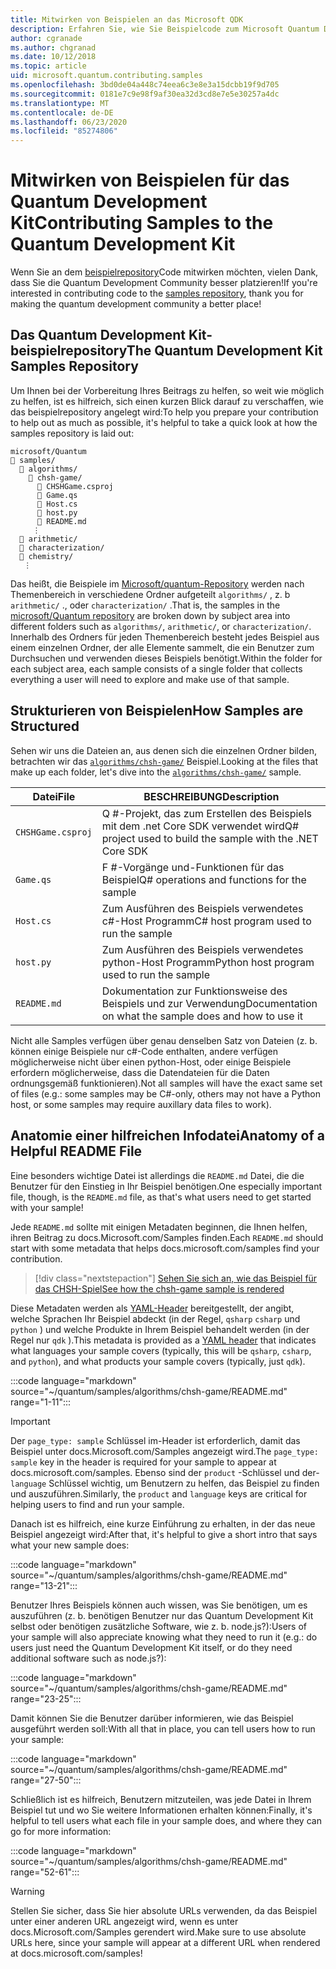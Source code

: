 ```yaml
---
title: Mitwirken von Beispielen an das Microsoft QDK
description: Erfahren Sie, wie Sie Beispielcode zum Microsoft Quantum Development Kit (QDK) beitragen.
author: cgranade
ms.author: chgranad
ms.date: 10/12/2018
ms.topic: article
uid: microsoft.quantum.contributing.samples
ms.openlocfilehash: 3bd0de04a448c74eea6c3e8e3a15dcbb19f9d705
ms.sourcegitcommit: 0181e7c9e98f9af30ea32d3cd8e7e5e30257a4dc
ms.translationtype: MT
ms.contentlocale: de-DE
ms.lasthandoff: 06/23/2020
ms.locfileid: "85274806"
---
```

# <a name="contributing-samples-to-the-quantum-development-kit"></a><span data-ttu-id="599c6-103">Mitwirken von Beispielen für das Quantum Development Kit</span><span class="sxs-lookup"><span data-stu-id="599c6-103">Contributing Samples to the Quantum Development Kit</span></span>

<span data-ttu-id="599c6-104">Wenn Sie an dem [beispielrepository](https://github.com/Microsoft/Quantum)Code mitwirken möchten, vielen Dank, dass Sie die Quantum Development Community besser platzieren!</span><span class="sxs-lookup"><span data-stu-id="599c6-104">If you're interested in contributing code to the [samples repository](https://github.com/Microsoft/Quantum), thank you for making the quantum development community a better place!</span></span>

## <a name="the-quantum-development-kit-samples-repository"></a><span data-ttu-id="599c6-105">Das Quantum Development Kit-beispielrepository</span><span class="sxs-lookup"><span data-stu-id="599c6-105">The Quantum Development Kit Samples Repository</span></span>

<span data-ttu-id="599c6-106">Um Ihnen bei der Vorbereitung Ihres Beitrags zu helfen, so weit wie möglich zu helfen, ist es hilfreich, sich einen kurzen Blick darauf zu verschaffen, wie das beispielrepository angelegt wird:</span><span class="sxs-lookup"><span data-stu-id="599c6-106">To help you prepare your contribution to help out as much as possible, it's helpful to take a quick look at how the samples repository is laid out:</span></span>

```plaintext
microsoft/Quantum
📁 samples/
  📁 algorithms/
    📁 chsh-game/
      📝 CHSHGame.csproj
      📝 Game.qs
      📝 Host.cs
      📝 host.py
      📝 README.md
     ⋮
  📁 arithmetic/
  📁 characterization/
  📁 chemistry/
   ⋮
```

<span data-ttu-id="599c6-107">Das heißt, die Beispiele im [Microsoft/quantum-Repository](https://github.com/microsoft/Quantum) werden nach Themenbereich in verschiedene Ordner aufgeteilt `algorithms/` , z. b `arithmetic/` ., oder `characterization/` .</span><span class="sxs-lookup"><span data-stu-id="599c6-107">That is, the samples in the [microsoft/Quantum repository](https://github.com/microsoft/Quantum) are broken down by subject area into different folders such as `algorithms/`, `arithmetic/`, or `characterization/`.</span></span>
<span data-ttu-id="599c6-108">Innerhalb des Ordners für jeden Themenbereich besteht jedes Beispiel aus einem einzelnen Ordner, der alle Elemente sammelt, die ein Benutzer zum Durchsuchen und verwenden dieses Beispiels benötigt.</span><span class="sxs-lookup"><span data-stu-id="599c6-108">Within the folder for each subject area, each sample consists of a single folder that collects everything a user will need to explore and make use of that sample.</span></span>

## <a name="how-samples-are-structured"></a><span data-ttu-id="599c6-109">Strukturieren von Beispielen</span><span class="sxs-lookup"><span data-stu-id="599c6-109">How Samples are Structured</span></span>

<span data-ttu-id="599c6-110">Sehen wir uns die Dateien an, aus denen sich die einzelnen Ordner bilden, betrachten wir das [`algorithms/chsh-game/`](https://github.com/microsoft/Quantum/tree/master/samples/algorithms/chsh-game) Beispiel.</span><span class="sxs-lookup"><span data-stu-id="599c6-110">Looking at the files that make up each folder, let's dive into the [`algorithms/chsh-game/`](https://github.com/microsoft/Quantum/tree/master/samples/algorithms/chsh-game) sample.</span></span>

| <span data-ttu-id="599c6-111">Datei</span><span class="sxs-lookup"><span data-stu-id="599c6-111">File</span></span>              | <span data-ttu-id="599c6-112">BESCHREIBUNG</span><span class="sxs-lookup"><span data-stu-id="599c6-112">Description</span></span>                                                |
|-------------------|------------------------------------------------------------|
| `CHSHGame.csproj` | <span data-ttu-id="599c6-113">Q #-Projekt, das zum Erstellen des Beispiels mit dem .net Core SDK verwendet wird</span><span class="sxs-lookup"><span data-stu-id="599c6-113">Q# project used to build the sample with the .NET Core SDK</span></span> |
| `Game.qs`         | <span data-ttu-id="599c6-114">F #-Vorgänge und-Funktionen für das Beispiel</span><span class="sxs-lookup"><span data-stu-id="599c6-114">Q# operations and functions for the sample</span></span>                 |
| `Host.cs`         | <span data-ttu-id="599c6-115">Zum Ausführen des Beispiels verwendetes c#-Host Programm</span><span class="sxs-lookup"><span data-stu-id="599c6-115">C# host program used to run the sample</span></span>                     |
| `host.py`         | <span data-ttu-id="599c6-116">Zum Ausführen des Beispiels verwendetes python-Host Programm</span><span class="sxs-lookup"><span data-stu-id="599c6-116">Python host program used to run the sample</span></span>                 |
| `README.md`       | <span data-ttu-id="599c6-117">Dokumentation zur Funktionsweise des Beispiels und zur Verwendung</span><span class="sxs-lookup"><span data-stu-id="599c6-117">Documentation on what the sample does and how to use it</span></span>    |

<span data-ttu-id="599c6-118">Nicht alle Samples verfügen über genau denselben Satz von Dateien (z. b. können einige Beispiele nur c#-Code enthalten, andere verfügen möglicherweise nicht über einen python-Host, oder einige Beispiele erfordern möglicherweise, dass die Datendateien für die Daten ordnungsgemäß funktionieren).</span><span class="sxs-lookup"><span data-stu-id="599c6-118">Not all samples will have the exact same set of files (e.g.: some samples may be C#-only, others may not have a Python host, or some samples may require auxillary data files to work).</span></span>

## <a name="anatomy-of-a-helpful-readme-file"></a><span data-ttu-id="599c6-119">Anatomie einer hilfreichen Infodatei</span><span class="sxs-lookup"><span data-stu-id="599c6-119">Anatomy of a Helpful README File</span></span>

<span data-ttu-id="599c6-120">Eine besonders wichtige Datei ist allerdings die `README.md` Datei, die die Benutzer für den Einstieg in Ihr Beispiel benötigen.</span><span class="sxs-lookup"><span data-stu-id="599c6-120">One especially important file, though, is the `README.md` file, as that's what users need to get started with your sample!</span></span>

<span data-ttu-id="599c6-121">Jede `README.md` sollte mit einigen Metadaten beginnen, die Ihnen helfen, ihren Beitrag zu docs.Microsoft.com/Samples finden.</span><span class="sxs-lookup"><span data-stu-id="599c6-121">Each `README.md` should start with some metadata that helps docs.microsoft.com/samples find your contribution.</span></span>

> [!div class="nextstepaction"]
> [<span data-ttu-id="599c6-122">Sehen Sie sich an, wie das Beispiel für das CHSH-Spiel</span><span class="sxs-lookup"><span data-stu-id="599c6-122">See how the chsh-game sample is rendered</span></span>](https://docs.microsoft.com/samples/microsoft/quantum/validating-quantum-mechanics/)

<span data-ttu-id="599c6-123">Diese Metadaten werden als [YAML-Header](https://dotnet.github.io/docfx/spec/docfx_flavored_markdown.html#yaml-header) bereitgestellt, der angibt, welche Sprachen Ihr Beispiel abdeckt (in der Regel, `qsharp` `csharp` und `python` ) und welche Produkte in Ihrem Beispiel behandelt werden (in der Regel nur `qdk` ).</span><span class="sxs-lookup"><span data-stu-id="599c6-123">This metadata is provided as a [YAML header](https://dotnet.github.io/docfx/spec/docfx_flavored_markdown.html#yaml-header) that indicates what languages your sample covers (typically, this will be `qsharp`, `csharp`, and `python`), and what products your sample covers (typically, just `qdk`).</span></span>

:::code language="markdown" source="~/quantum/samples/algorithms/chsh-game/README.md" range="1-11":::

> [!IMPORTANT]
> <span data-ttu-id="599c6-124">Der `page_type: sample` Schlüssel im-Header ist erforderlich, damit das Beispiel unter docs.Microsoft.com/Samples angezeigt wird.</span><span class="sxs-lookup"><span data-stu-id="599c6-124">The `page_type: sample` key in the header is required for your sample to appear at docs.microsoft.com/samples.</span></span>
> <span data-ttu-id="599c6-125">Ebenso sind der `product` -Schlüssel und der- `language` Schlüssel wichtig, um Benutzern zu helfen, das Beispiel zu finden und auszuführen.</span><span class="sxs-lookup"><span data-stu-id="599c6-125">Similarly, the `product` and `language` keys are critical for helping users to find and run your sample.</span></span>

<span data-ttu-id="599c6-126">Danach ist es hilfreich, eine kurze Einführung zu erhalten, in der das neue Beispiel angezeigt wird:</span><span class="sxs-lookup"><span data-stu-id="599c6-126">After that, it's helpful to give a short intro that says what your new sample does:</span></span>

:::code language="markdown" source="~/quantum/samples/algorithms/chsh-game/README.md" range="13-21":::

<span data-ttu-id="599c6-127">Benutzer Ihres Beispiels können auch wissen, was Sie benötigen, um es auszuführen (z. b. benötigen Benutzer nur das Quantum Development Kit selbst oder benötigen zusätzliche Software, wie z. b. node.js?):</span><span class="sxs-lookup"><span data-stu-id="599c6-127">Users of your sample will also appreciate knowing what they need to run it (e.g.: do users just need the Quantum Development Kit itself, or do they need additional software such as node.js?):</span></span>

:::code language="markdown" source="~/quantum/samples/algorithms/chsh-game/README.md" range="23-25":::

<span data-ttu-id="599c6-128">Damit können Sie die Benutzer darüber informieren, wie das Beispiel ausgeführt werden soll:</span><span class="sxs-lookup"><span data-stu-id="599c6-128">With all that in place, you can tell users how to run your sample:</span></span>

:::code language="markdown" source="~/quantum/samples/algorithms/chsh-game/README.md" range="27-50":::

<span data-ttu-id="599c6-129">Schließlich ist es hilfreich, Benutzern mitzuteilen, was jede Datei in Ihrem Beispiel tut und wo Sie weitere Informationen erhalten können:</span><span class="sxs-lookup"><span data-stu-id="599c6-129">Finally, it's helpful to tell users what each file in your sample does, and where they can go for more information:</span></span>

:::code language="markdown" source="~/quantum/samples/algorithms/chsh-game/README.md" range="52-61":::

> [!WARNING]
> <span data-ttu-id="599c6-130">Stellen Sie sicher, dass Sie hier absolute URLs verwenden, da das Beispiel unter einer anderen URL angezeigt wird, wenn es unter docs.Microsoft.com/Samples gerendert wird.</span><span class="sxs-lookup"><span data-stu-id="599c6-130">Make sure to use absolute URLs here, since your sample will appear at a different URL when rendered at docs.microsoft.com/samples!</span></span>
